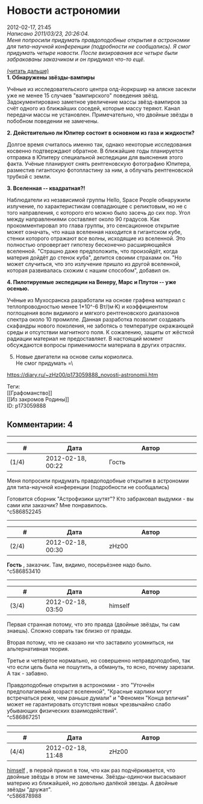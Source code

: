 Новости астрономии
==================

  
2012-02-17, 21:45  
  *Написано 2011/03/23, 20:26:04.   
 Меня попросили придумать правдоподобные открытия в астрономии для типа-научной конференции (подробности не сообщались). Я смог придумать четыре новости. После визирования все четыре были забракованы заказчиком и он придумал что-то ещё.*    
   
  [(читать дальше)](https://zHz00.diary.ru/p173059888.htm?index=1#linkmore173059888m1)      
  **1. Обнаружены звёзды-вампиры**    
   
 Учёные из исследовательского центра олд-йоркршир на аляске засекли уже не менее 15 случаев "вампирского" поведения звёзд. Задокументировано заметное увеличение массы звёзд-вампиров за счёт одного из ближайших соседей, которые массу теряют. Канал передачи массы не установлен. Примечательно, что двойные звёзды в побобном поведении не замечены.   
   
  **2. Действительно ли Юпитер состоит в основном из газа и жидкости?**    
   
 Долгое время считалось именно так, однако некоторые исследования косвенно подтверждают обратное. В ближайшие годы планируется отправка в Юпитеру специальной экспедиции для выяснения этого факта. Учёные планируют снять рентгеновскую фотографию Юпитера, разместив гигантскую фотопластину за ним, а облучать рентгеновской трубкой с земли.   
   
  **3. Вселенная -- квадратная?!**    
   
 Наблюдатели из независимой группы Hello, Space People обнаружили излучение, по характеристикам совпадающее с реликтовым, но не с того направления, с которого его можно было засечь до сих пор. Угол между направлениями составляет около 90 градусов. Как прокомментировал это глава группы, это сенсационное открытие может означать, что наша вселенная находится в гигантском кубе, стенки которого отражают все волны, исходящие из вселенной. Это полностью опровергает гипотезу бесконечно расширяющейся вселенной. "Страшно даже предположить, что произойдёт, когда материя дойдёт до стенок куба", делится своими страхами он. "Но может случиться, что это излучение пришло из другой вселенной, которая развивалась схожим с нашим способом", добавил он.   
   
  **4. Пилотируемые экспедиции на Венеру, Марс и Плутон -- уже осенью.**    
   
 Учёные из Мухосранска разработали на основе графена материал с теплопроводностью менее 1\*10^-6 Вт/(м·K) и коэффициентом поглощения волн видимого и мягкого рентгеновского диапазонов спектра около 10 промилле. Данная разработка позволит создавать скафандры нового поколения, не заботясь о температуре окражающей среды и отсутствии магнитного поля. К сожалению, защиты от жёсткой радиации материал не предоставляет. В настоящий момент обсуждаются вопросы применимости материала в других отраслях.   
   
 5. Новые двигатели на основе силы кориолиса.   
 Не смог придумать =\     
  
<https://diary.ru/~zHz00/p173059888_novosti-astronomii.htm>  
  
Теги:  
[[Графоманство]]  
[[Из закромов Родины]]  
ID: p173059888  


Комментарии: 4
--------------

  


---



|         #         |              Дата              |                     Автор                     |           ID           |
| --- | --- | --- | --- |
| (1/4) | 2012-02-18, 00:22 | Гость | c586852245 |

  
  Меня попросили придумать правдоподобные открытия в астрономии для типа-научной конференции (подробности не сообщались)    
   
 Готовится сборник "Астрофизики шутят"? Кто забраковал выдумки - вы сами или заказчик? Мне понравилось.   
 ^c586852245

---



|         #         |              Дата              |                     Автор                     |           ID           |
| --- | --- | --- | --- |
| (2/4) | 2012-02-18, 00:30 | zHz00 | c586853410 |

  
  **Гость**  , заказчик. Там, видимо, посерьёзнее надо было.   
 ^c586853410

---



|         #         |              Дата              |                     Автор                     |           ID           |
| --- | --- | --- | --- |
| (3/4) | 2012-02-18, 03:50 | himself | c586867251 |

  
 Первая странная потому, что это правда (двойные звёзды, ты сам знаешь). Сложно соврать так близко от правды.   
   
 Вторая потому, что не сказано ни что заставило усомниться, ни альтернативная теория.   
   
 Третье и четвёртое нормально, но совершенно неправдоподобно, так что если цель была не пошутить, а обмануть, то ясно, почему зарезали. А так - забавно.   
   
 Правдоподобные открытия в астрономии - это "Уточнён предполагаемый возраст вселенной", "Красные карлики могут встречаться реже, чем раньше думали" и "Феномен "Конца величия" может не гарантировать отсутствия новых чрезвычайно слабо убывающих физических взаимодействий".   
 ^c586867251

---



|         #         |              Дата              |                     Автор                     |           ID           |
| --- | --- | --- | --- |
| (4/4) | 2012-02-18, 11:48 | zHz00 | c586878988 |

  
  [himself](/~himself/ "void")  , в первой прикол в том, что как раз подчёркивается, что двойные звёзды в этом не замечены. Звёзды-одиночки высасывают материю из ближайшей, но довольно далёкой звезды. А двойные звёзды "дружат".   
 ^c586878988